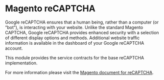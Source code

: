 # Magento reCAPTCHA

Google reCAPTCHA ensures that a human being, rather than a computer (or “bot”), is interacting with your website. Unlike the standard Magento CAPTCHA, Google reCAPTCHA provides enhanced security with a selection of different display options and methods. Additional website traffic information is available in the dashboard of your Google reCAPTCHA account.

This module provides the service contracts for the base reCAPTCHA implementation.

For more information please visit the [Magento document for reCAPTCHA](https://docs.magento.com/user-guide/stores/security-google-recaptcha.html).
